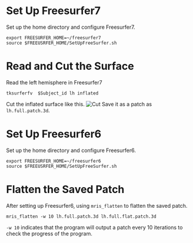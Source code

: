 ﻿# Set Up Freesurfer7 
Set up the home directory and configure Freesurfer7.
```
export FREESURFER_HOME=~/freesurfer7
source $FREEUSRFER_HOME/SetUpFreeSurfer.sh
```

# Read and Cut the Surface
Read the left hemisphere in Freesurfer7
```
tksurferfv  $Subject_id lh inflated
```
Cut the inflated surface like this.
![Cut](https://imgbb.com/QMYyDxB)
Save it as a patch as `lh.full.patch.3d`.
# Set Up Freesurfer6
Set up the home directory and configure Freesurfer6.
```
export FREESURFER_HOME=~/freesurfer6
source $FREEUSRFER_HOME/SetUpFreeSurfer.sh
```
# Flatten the Saved Patch
After setting up Freesurfer6, using `mris_flatten` to flatten the saved patch.
```
mris_flatten -w 10 lh.full.patch.3d lh.full.flat.patch.3d
```
`-w 10` indicates that the program will output a patch every 10 iterations to check the progress of the program.



